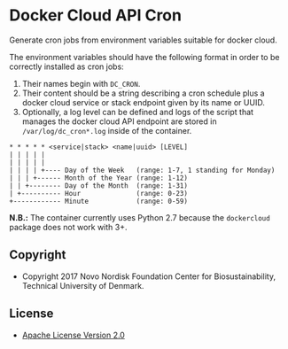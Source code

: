 # Docker Cloud API Cron

Generate cron jobs from environment variables suitable for docker cloud.

The environment variables should have the following format in order to be
correctly installed as cron jobs:

1. Their names begin with ``DC_CRON``.
2. Their content should be a string describing a cron schedule plus a docker
   cloud service or stack endpoint given by its name or UUID.
3. Optionally, a log level can be defined and logs of the script that manages
   the docker cloud API endpoint are stored in `/var/log/dc_cron*.log` inside of
   the container.

```
* * * * * <service|stack> <name|uuid> [LEVEL]
| | | | |
| | | | |
| | | | +---- Day of the Week   (range: 1-7, 1 standing for Monday)
| | | +------ Month of the Year (range: 1-12)
| | +-------- Day of the Month  (range: 1-31)
| +---------- Hour              (range: 0-23)
+------------ Minute            (range: 0-59)
```

**N.B.:** The container currently uses Python 2.7 because the `dockercloud`
package does not work with 3+.

## Copyright

* Copyright 2017 Novo Nordisk Foundation Center for Biosustainability,
  Technical University of Denmark.

## License

* [Apache License Version 2.0](LICENSE)

